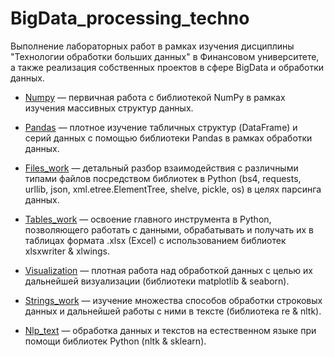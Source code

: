 # BigData_processing_techno

Выполнение лабораторных работ в рамках изучения дисциплины "Технологии обработки больших данных" в Финансовом университете, а также реализация собственных проектов в сфере BigData и обработки данных.

- [Numpy](https://github.com/Valyaevgeorgiy/BigData_processing_techno/tree/main/numpy) — первичная работа с библиотекой NumPy в рамках изучения массивных структур данных.

- [Pandas](https://github.com/Valyaevgeorgiy/BigData_processing_techno/tree/main/pandas) — плотное изучение табличных структур (DataFrame) и серий данных с помощью библиотеки Pandas в рамках обработки данных.

- [Files_work](https://github.com/Valyaevgeorgiy/BigData_processing_techno/tree/main/files_work) — детальный разбор взаимодействия с различными типами файлов посредством библиотек в Python (bs4, requests, urllib, json, xml.etree.ElementTree, shelve, pickle, os) в целях парсинга данных. 

- [Tables_work](https://github.com/Valyaevgeorgiy/BigData_processing_techno/tree/main/tables_work) — освоение главного инструмента в Python, позволяющего работать с данными, обрабатывать и получать их в таблицах формата .xlsx (Excel) с использованием библиотек xlsxwriter & xlwings.

- [Visualization](https://github.com/Valyaevgeorgiy/BigData_processing_techno/tree/main/visualization) — плотная работа над обработкой данных с целью их дальнейшей визуализации (библиотеки matplotlib & seaborn).

- [Strings_work](https://github.com/Valyaevgeorgiy/BigData_processing_techno/tree/main/strings_work) — изучение множества способов обработки строковых данных и дальнейшей работы с ними в тексте (библиотека re & nltk).

- [Nlp_text](https://github.com/Valyaevgeorgiy/BigData_processing_techno/tree/main/nlp_text) — обработка данных и текстов на естественном языке при помощи библиотек Python (nltk & sklearn).
